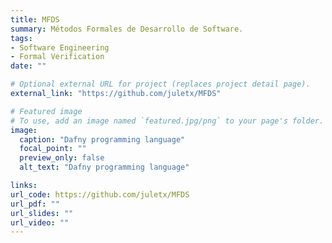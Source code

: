 ```yaml
---
title: MFDS
summary: Métodos Formales de Desarrollo de Software.
tags:
- Software Engineering
- Formal Verification
date: ""

# Optional external URL for project (replaces project detail page).
external_link: "https://github.com/juletx/MFDS"

# Featured image
# To use, add an image named `featured.jpg/png` to your page's folder. 
image:
  caption: "Dafny programming language"
  focal_point: ""
  preview_only: false
  alt_text: "Dafny programming language"

links:
url_code: https://github.com/juletx/MFDS
url_pdf: ""
url_slides: ""
url_video: ""
---
```


